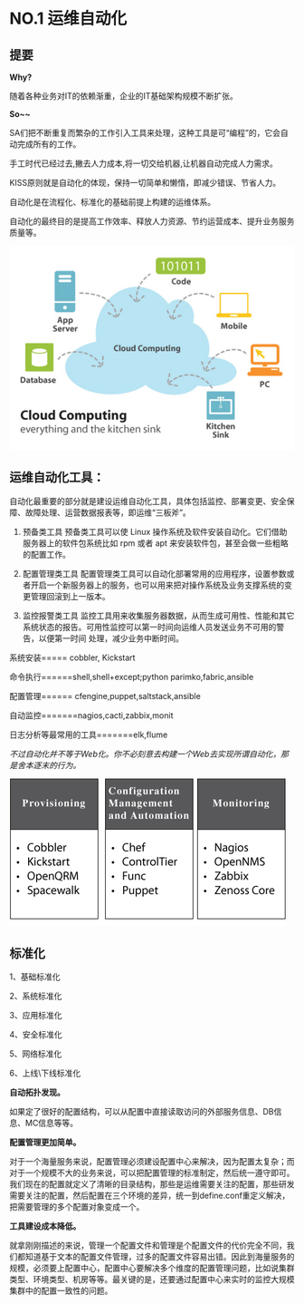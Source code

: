 # NO.1 运维自动化


## 提要

**Why?**

随着各种业务对IT的依赖渐重，企业的IT基础架构规模不断扩张。

**So~~**

SA们把不断重复而繁杂的工作引入工具来处理，这种工具是可“编程”的，它会自动完成所有的工作。

手工时代已经过去,撇去人力成本,将一切交给机器,让机器自动完成人力需求。

KISS原则就是自动化的体现，保持一切简单和懒惰，即减少错误、节省人力。

自动化是在流程化、标准化的基础前提上构建的运维体系。

自动化的最终目的是提高工作效率、释放人力资源、节约运营成本、提升业务服务质量等。

![](imgs/blog1.1.jpg)


## 运维自动化工具：

自动化最重要的部分就是建设运维自动化工具，具体包括监控、部署变更、安全保障、故障处理、运营数据报表等，即运维“三板斧”。

1. 预备类工具
预备类工具可以使 Linux 操作系统及软件安装自动化。它们借助服务器上的软件包系统比如 rpm 或者 apt 来安装软件包，甚至会做一些粗略的配置工作。

2. 配置管理类工具
配置管理类工具可以自动化部署常用的应用程序，设置参数或者开启一个新服务器上的服务，也可以用来把对操作系统及业务支撑系统的变更管理回滚到上一版本。

3. 监控报警类工具
监控工具用来收集服务器数据，从而生成可用性、性能和其它系统状态的报告。可用性监控可以第一时间向运维人员发送业务不可用的警告，以便第一时间 处理，减少业务中断时间。



系统安装===== cobbler, Kickstart

命令执行======shell,shell+except;python parimko,fabric,ansible

配置管理====== cfengine,puppet,saltstack,ansible

自动监控=======nagios,cacti,zabbix,monit

日志分析等最常用的工具=======elk,flume

*不过自动化并不等于Web化。你不必刻意去构建一个Web去实现所谓自动化，那是舍本逐末的行为。*

![](imgs/blog1.2.jpg)


## 标准化

1、基础标准化

2、系统标准化

3、应用标准化

4、安全标准化

5、网络标准化

6、上线\下线标准化

**自动拓扑发现。**

如果定了很好的配置结构，可以从配置中直接读取访问的外部服务信息、DB信息、MC信息等等。

**配置管理更加简单。**

对于一个海量服务来说，配置管理必须建设配置中心来解决，因为配置太复杂；而对于一个规模不大的业务来说，可以把配置管理的标准制定，然后统一遵守即可。我们现在的配置就定义了清晰的目录结构，那些是运维需要关注的配置，那些研发需要关注的配置，然后配置在三个环境的差异，统一到define.conf重定义解决，把需要管理的多个配置对象变成一个。

**工具建设成本降低。**

就拿刚刚描述的来说，管理一个配置文件和管理是个配置文件的代价完全不同，我们都知道基于文本的配置文件管理，过多的配置文件容易出错。因此到海量服务的规模，必须要上配置中心，配置中心要解决多个维度的配置管理问题，比如说集群类型、环境类型、机房等等。最关键的是，还要通过配置中心来实时的监控大规模集群中的配置一致性的问题。


